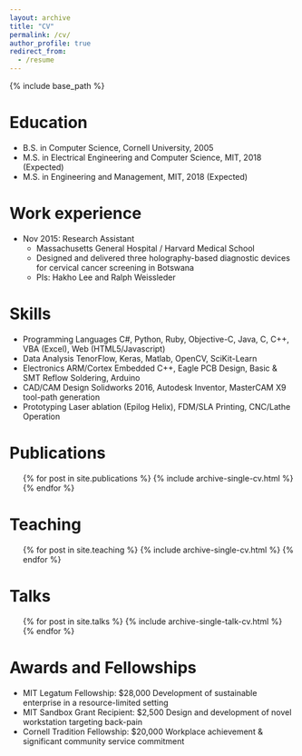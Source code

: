 ```yaml
---
layout: archive
title: "CV"
permalink: /cv/
author_profile: true
redirect_from:
  - /resume
---
```


{% include base_path %}

Education
======
* B.S. in Computer Science, Cornell University, 2005
* M.S. in Electrical Engineering and Computer Science, MIT, 2018 (Expected)
* M.S. in Engineering and Management, MIT, 2018 (Expected)

Work experience
======
* Nov 2015: Research Assistant
  * Massachusetts General Hospital / Harvard Medical School
  * Designed and delivered three holography-based diagnostic devices for cervical cancer screening in Botswana
  * PIs: Hakho Lee and Ralph Weissleder
  
Skills
======
* Programming Languages 
  C#, Python, Ruby, Objective-C, Java, C, C++, VBA (Excel), Web (HTML5/Javascript)
* Data Analysis 
  TenorFlow, Keras, Matlab, OpenCV, SciKit-Learn
* Electronics 
  ARM/Cortex Embedded C++, Eagle PCB Design, Basic & SMT Reflow Soldering, Arduino
* CAD/CAM Design 
  Solidworks 2016, Autodesk Inventor, MasterCAM X9 tool-path generation
* Prototyping 
  Laser ablation (Epilog Helix), FDM/SLA Printing, CNC/Lathe Operation


Publications
======
  <ul>{% for post in site.publications %}
    {% include archive-single-cv.html %}
  {% endfor %}</ul>
  
Teaching
======
  <ul>{% for post in site.teaching %}
    {% include archive-single-cv.html %}
  {% endfor %}</ul>
  
Talks
======
  <ul>{% for post in site.talks %}
    {% include archive-single-talk-cv.html %}
  {% endfor %}</ul>
  
Awards and Fellowships
======
* MIT Legatum Fellowship: $28,000
  Development of sustainable enterprise in a resource-limited setting
* MIT Sandbox Grant Recipient: $2,500
  Design and development of novel workstation targeting back-pain
* Cornell Tradition Fellowship: $20,000
  Workplace achievement & significant community service commitment
